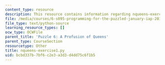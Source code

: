 ```yaml
---
content_type: resource
description: This resource contains information regarding nqueens-exercise1.py.
file: /media/courses/6-s095-programming-for-the-puzzled-january-iap-2018/bcbd337b7bf6c2e3a3d3d4dd75c6f1b5_nqueens-exercise1.py
file_type: text/python-source
learning_resource_types: []
ocw_type: OCWFile
parent_title: 'Puzzle 6: A Profusion of Queens'
parent_type: CourseSection
resourcetype: Other
title: nqueens-exercise1.py
uid: bcbd337b-7bf6-c2e3-a3d3-d4dd75c6f1b5
---
```


